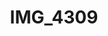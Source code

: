---
pid: '148'
layout: bg-photos
title: IMG_4309
filename: IMG_4369.jpg
caption: 
previous_pid: '147'
next_pid: '149'
permalink: "/photos/148.html"
---